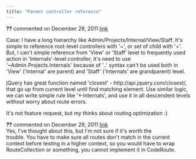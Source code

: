 ```yaml
---
title: "Parent controller reference"
---
```

<div id="post718335" class="discussion-comment op">
   <div class="discussion-header"><b>??</b> commented on 
      <time datetime="2011-12-29T08:12:19.86-08:00" title="2011-12-29T08:12:19.86-08:00">December 29, 2011</time> <a href="#718335" class="post-link">link</a></div>
   <div class="discussion-message">
<p>Case: I have a long hierarchy like Admin/Projects/Internal/View/Staff. It's simple to reference root-level controllers with '~', or set of child with '&#43;'. But, I can't simple reference from 'View' or 'Staff' level to frequently used action in 'Internals'-level
 controller, it's need to use '~Admin.Projects.Internals' because of '..' syntax can't be used both in 'View' ('Internal' are parent) and 'Staff' ('Internals' are grandparent) level.</p>
<p>jQuery has great function named 'closest' - http://api.jquery.com/closest/, that go up from current level until find matching element. Use similar logic, we can write simple rule like '&lt;-Internals', and use it in all descendent levels without worry about
 route errors.</p>
<p>It's not feature request, but my thinks about routing optimization :)</p>
</div>
</div>
<div id="post718519" class="discussion-comment">
   <div class="discussion-header"><b>??</b> commented on 
      <time datetime="2011-12-29T18:00:43.08-08:00" title="2011-12-29T18:00:43.08-08:00">December 29, 2011</time> <a href="#718519" class="post-link">link</a></div>
   <div class="discussion-message">Yes, I've thought about this, but I'm not sure if it's worth the<br>
trouble. You have to make sure all routes don't match in the current<br>
context before testing in a higher context, so you would have to wrap<br>
RouteCollection or something, you cannot implement it in CodeRoute.</div>
</div>